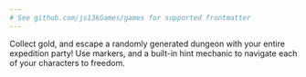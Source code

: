 ```yaml
---
# See github.com/js13kGames/games for supported frontmatter
---
```

Collect gold, and escape a randomly generated dungeon with your entire expedition party! 
Use markers, and a built-in hint mechanic to navigate each of your characters to freedom.